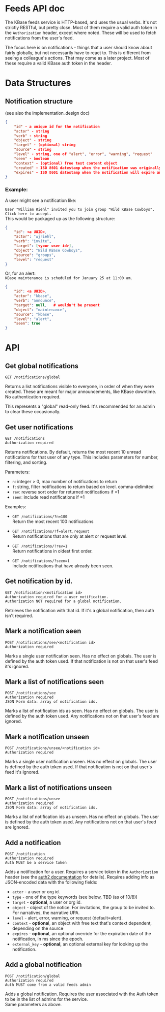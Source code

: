 # Feeds API doc

The KBase feeds service is HTTP-based, and uses the usual verbs. It's not strictly RESTful, but pretty close. Most of them require a valid auth token in the `Authorization` header, except where noted. These will be used to fetch notifications from the user's feed.

The focus here is on notifications - things that a user should know about fairly globally, but not necessarily have to react to. This is different from seeing a colleague's actions. That may come as a later project. Most of these require a valid KBase auth token in the header.

# Data Structures

## Notification structure
(see also the implementation_design doc)
```json
{
    "id" - a unique id for the notification
    "actor" - string
    "verb" - string
    "object" - string
    "target" - (optional) string
    "source" - string
    "level" - string, one of "alert", "error", "warning", "request"
    "seen" - boolean
    "context" - (optional) free text content object
    "created" - ISO 8601 datestamp when the notification was originally published.
    "expires" - ISO 8601 datestamp when the notification will expire and should be removed.
}
```

### Example:
A user might see a notification like:

`User "William Riehl" invited you to join group "Wild KBase Cowboys". Click here to accept.`  
This would be packaged up as the following structure:  
```json
{
    "id": <a UUID>,
    "actor": "wjriehl",
    "verb": "invite",
    "target": [<your user id>],
    "object": "Wild KBase Cowboys",
    "source": "groups",
    "level": "request"
}
```

Or, for an alert:  
`KBase maintenance is scheduled for January 25 at 11:00 am.`  
```json
{
    "id": <a UUID>,
    "actor": "kbase",
    "verb": "announce",
    "target": null,   # wouldn't be present
    "object": "maintenance",
    "source": "kbase",
    "level": "alert",
    "seen": true
}
```

# API

## Get global notifications
```
GET /notifications/global
```
Returns a list notifications visible to everyone, in order of when they were created. These are meant for major announcements, like KBase downtime. No authentication required.

This represents a "global" read-only feed. It's recommended for an admin to clear these occasionally.

## Get user notifications
```
GET /notifications
Authorization required
```
Returns notifications. By default, returns the most recent 10 unread notifications for that user of any type. This includes parameters for number, filtering, and sorting.

Parameters:
* `n`: integer > 0, max number of notifications to return
* `f`: string, filter notifications to return based on level. comma-delimited
* `rev`: reverse sort order for returned notifications if =1
* `seen`: include read notifications if =1

Examples:
* `GET /notifications/?n=100`  
Return the most recent 100 notifications

* `GET /notifications/?f=alert,request`  
Return notifications that are only at alert or request level.

* `GET /notifications/?rev=1`  
Return notifications in oldest first order.

* `GET /notifications/?seen=1`  
Include notifications that have already been seen.

## Get notification by id.
```
GET /notification/<notification id>
Authorization required for a user notification.
Authorization NOT required for a global notification.
```
Retrieves the notification with that id. If it's a global notification, then auth isn't required.

## Mark a notification seen
```
POST /notifications/see/<notification id>
Authorization required
```
Marks a single user notification seen. Has no effect on globals. The user is defined by the auth token used. If that notification is not on that user's feed it's ignored.

## Mark a list of notifications seen
```
POST /notifications/see
Authorization required
JSON Form data: array of notification ids.
```
Marks a list of notification ids as seen. Has no effect on globals. The user is defined by the auth token used. Any notifications not on that user's feed are ignored. 

## Mark a notification unseen
```
POST /notifications/unsee/<notification id>
Authorization required
```
Marks a single user notification unseen. Has no effect on globals. The user is defined by the auth token used. If that notification is not on that user's feed it's ignored.

## Mark a list of notifications unseen
```
POST /notifications/unsee
Authorization required
JSON Form data: array of notification ids.
```
Marks a list of notification ids as unseen. Has no effect on globals. The user is defined by the auth token used. Any notifications not on that user's feed are ignored. 

## Add a notification
```
POST /notification
Authorization required
Auth MUST be a service token
```
Adds a notification for a user. Requires a service token in the `Authorization` header (see the [auth2 documentation](https://github.com/kbase/auth2) for details). Requires adding info as JSON-encoded data with the following fields:
* `actor` - a user or org id.
* `type` - one of the type keywords (see below, TBD (as of 10/8))
* `target` - **optional**, a user or org id.
* `object` - object of the notice. For invitations, the group to be invited to. For narratives, the narrative UPA.
* `level` - alert, error, warning, or request (default=alert).
* `context` - **optional**, an object with free text that's context dependent, depending on the source
* `expires` - **optional**, an optional override for the expiration date of the notification, in ms since the epoch.
* `external_key` - **optional**, an optional external key for looking up the notification.

## Add a global notification
```
POST /notification/global
Authorization required
Auth MUST come from a valid feeds admin
```
Adds a global notification. Requires the user associated with the Auth token to be in the list of admins for the service.  
Same parameters as above.